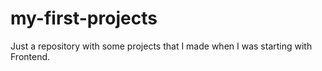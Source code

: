 # my-first-projects
Just a repository with some projects that I made when I was starting with Frontend.
